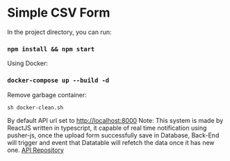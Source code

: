 # Simple CSV Form

In the project directory, you can run:

### `npm install && npm start`

Using Docker:

### `docker-compose up --build -d`

Remove garbage container:

    sh docker-clean.sh

By default API url set to  [http://localhost:8000](http://localhost:8000/)
Note:
This system is made by ReactJS written in typescript, it capable of real time notification using pusher-js, once the upload form successfully save in Database, Back-End will trigger and event that Datatable will refetch the data once it has new one. [API Repository](https://github.com/taliffsss/Symfony-test/tree/master)
